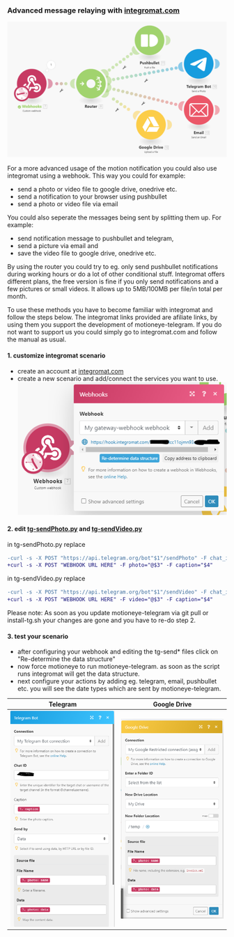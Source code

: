### Advanced message relaying with [integromat.com](https://www.integromat.com/?pc=motioneyetelegram)

![Header Image](/assets/integromatcom-scenario.png)

For a more advanced usage of the motion notification you could also use integromat using a webhook. This way you could for example:

*    send a photo or video file to google drive, onedrive etc.
*    send a notification to your browser using pushbullet
*    send a photo or video file via email

You could also seperate the messages being sent by splitting them up. For example:

*    send notification message to pushbullet and telegram,
*    send a picture via email and
*    save the video file to google drive, onedrive etc.

By using the router you could try to eg. only send pushbullet notifications during working hours or do a lot of other conditional stuff.
Integromat offers different plans, the free version is fine if you only send notifications and a few pictures or small videos. It allows up to 5MB/100MB per file/in total per month.

To use these methods you have to become familiar with integromat and follow the steps below. The integromat links provided are afiliate links, by using them you support the development of motioneye-telegram. If you do not want to support us you could simply go to integromat.com and follow the manual as usual.

#### 1. customize integromat scenario
*    create an account at [integromat.com](https://www.integromat.com/?pc=motioneyetelegram)
*    create a new scenario and add/connect the services you want to use.
![Webhhok Image](/assets/integromatcom-webhook.png)

#### 2. edit [tg-sendPhoto.py](bin/tg-sendPhoto.py) and [tg-sendVideo.py](bin/tg-sendVideo.py)

in tg-sendPhoto.py replace
````diff
-curl -s -X POST "https://api.telegram.org/bot"$1"/sendPhoto" -F chat_id="$2" -F photo="@$3" -F caption="$4"
+curl -s -X POST "WEBHOOK URL HERE" -F photo="@$3" -F caption="$4"
````
in tg-sendVideo.py replace
````diff
-curl -s -X POST "https://api.telegram.org/bot"$1"/sendVideo" -F chat_id="$2" -F video="@$3" -F caption="$4"
+curl -s -X POST "WEBHOOK URL HERE" -F video="@$3" -F caption="$4"
````

Please note: As soon as you update motioneye-telegram via git pull or install-tg.sh your changes are gone and you have to re-do step 2.

#### 3. test your scenario

*    after configuring your webhook and editing the tg-send* files click on "Re-determine the data structure"
*    now force motioneye to run motioneye-telegram. as soon as the script runs integromat will get the data structure.
*    next configure your actions by adding eg. telegram, email, pushbullet etc. you will see the date types which are sent by motioneye-telegram.

Telegram             |  Google Drive
:-------------------------:|:-------------------------:
![Webhhok Image](/assets/integromatcom-telegram.png)  |  ![Webhhok Image](/assets/integromatcom-googledrive.png)
